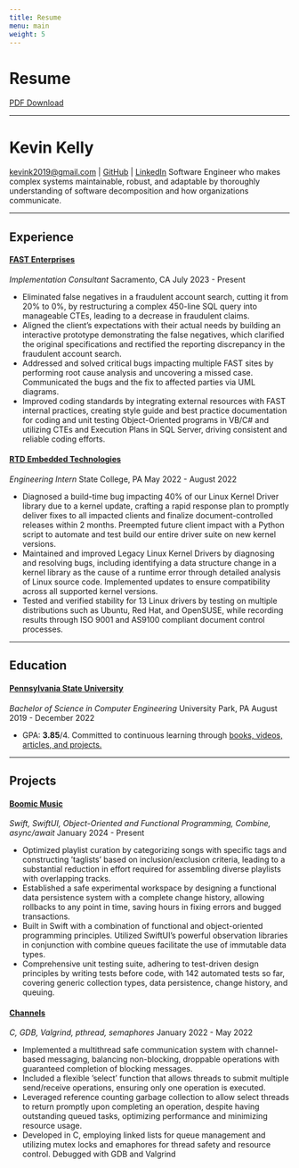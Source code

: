 ```yaml
---
title: Resume
menu: main
weight: 5
---
```

# Resume
[PDF Download](/blog/docs/resume.pdf)

---
# Kevin Kelly
[kevink2019@gmail.com](mailto:kevink2019@gmail.com) | [GitHub](https://github.com/kevink2022) | [LinkedIn](https://www.linkedin.com/in/kevink2019/)
Software Engineer who makes complex systems maintainable, robust, and adaptable by thoroughly understanding of software decomposition and how organizations communicate.

---
## Experience
#### [FAST Enterprises](https://www.fastenterprises.com/)
*Implementation Consultant*
Sacramento, CA
July 2023 - Present
- Eliminated false negatives in a fraudulent account search, cutting it from 20% to 0%, by restructuring a complex 450-line SQL query into manageable CTEs, leading to a decrease in fraudulent claims.
- Aligned the client’s expectations with their actual needs by building an interactive prototype demonstrating the false negatives, which clarified the original specifications and rectified the reporting discrepancy in the fraudulent account search.
- Addressed and solved critical bugs impacting multiple FAST sites by performing root cause analysis and uncovering a missed case. Communicated the bugs and the fix to affected parties via UML diagrams.
- Improved coding standards by integrating external resources with FAST internal practices, creating style guide and best practice documentation for coding and unit testing Object-Oriented programs in VB/C# and utilizing CTEs and Execution Plans in SQL Server, driving consistent and reliable coding efforts.

#### [RTD Embedded Technologies](https://www.rtd.com/)
*Engineering Intern*
State College, PA
May 2022 - August 2022
- Diagnosed a build-time bug impacting 40% of our Linux Kernel Driver library due to a kernel update, crafting a rapid response plan to promptly deliver fixes to all impacted clients and finalize document-controlled releases within 2 months. Preempted future client impact with a Python script to automate and test build our entire driver suite on new kernel versions.
- Maintained and improved Legacy Linux Kernel Drivers by diagnosing and resolving bugs, including identifying a data structure change in a kernel library as the cause of a runtime error through detailed analysis of Linux source code. Implemented updates to ensure compatibility across all supported kernel versions.
- Tested and verified stability for 13 Linux drivers by testing on multiple distributions such as Ubuntu, Red Hat, and OpenSUSE, while recording results through ISO 9001 and AS9100 compliant document control processes.

---
## Education
#### [Pennsylvania State University](https://bulletins.psu.edu/undergraduate/colleges/engineering/computer-engineering-bs/)
*Bachelor of Science in Computer Engineering*
University Park, PA
August 2019 - December 2022
- GPA: **3.85**/4. Committed to continuous learning through [books, videos, articles, and projects.](/blog/learning)


---
## Projects
#### [Boomic Music](https://github.com/kevink2022/Boomic)
*Swift, SwiftUI, Object-Oriented and Functional Programming, Combine, async/await*
January 2024 - Present
- Optimized playlist curation by categorizing songs with specific tags and constructing ’taglists’ based on inclusion/exclusion criteria, leading to a substantial reduction in effort required for assembling diverse playlists with overlapping tracks.
- Established a safe experimental workspace by designing a functional data persistence system with a complete change history, allowing rollbacks to any point in time, saving hours in fixing errors and bugged transactions.
- Built in Swift with a combination of functional and object-oriented programming principles. Utilized SwiftUI’s powerful observation libraries in conjunction with combine queues facilitate the use of immutable data types.
- Comprehensive unit testing suite, adhering to test-driven design principles by writing tests before code, with 142 automated tests so far, covering generic collection types, data persistence, change history, and queuing.
#### [Channels](https://github.com/kevink2022/channels)
*C, GDB, Valgrind, pthread, semaphores*
January 2022 - May 2022
- Implemented a multithread safe communication system with channel-based messaging, balancing non-blocking, droppable operations with guaranteed completion of blocking messages.
- Included a flexible ’select’ function that allows threads to submit multiple send/receive operations, ensuring only one operation is executed.
- Leveraged reference counting garbage collection to allow select threads to return promptly upon completing an operation, despite having outstanding queued tasks, optimizing performance and minimizing resource usage.
- Developed in C, employing linked lists for queue management and utilizing mutex locks and emaphores for thread safety and resource control. Debugged with GDB and Valgrind